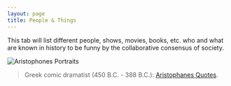 ```yaml
---
layout: page
title: People & Things
---
```


<p class="message">
  This tab will list different people, shows, movies, books, etc. who and what are known in history to be funny by the collaborative consensus of society.
</p>

![Aristophones Portraits](https://actamu.github.io/laughing-aggies/public/images/Aristophanes.jpg)

> Greek comic dramatist (450 B.C. - 388 B.C.): [Aristophanes Quotes](http://www.notable-quotes.com/a/aristophanes_quotes_ii.html).
